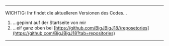 -----------------------------------------------------------------------------------------------------------------------------------------------------------
WICHTIG:
Ihr findet die aktuelleren Versionen des Codes...
1) ...gepinnt auf der Startseite von mir
2) ...eif ganz oben bei [https://github.com/BigJBigJ18//reposetories](https://github.com/BigJBigJ18?tab=repositories)
-----------------------------------------------------------------------------------------------------------------------------------------------------------
